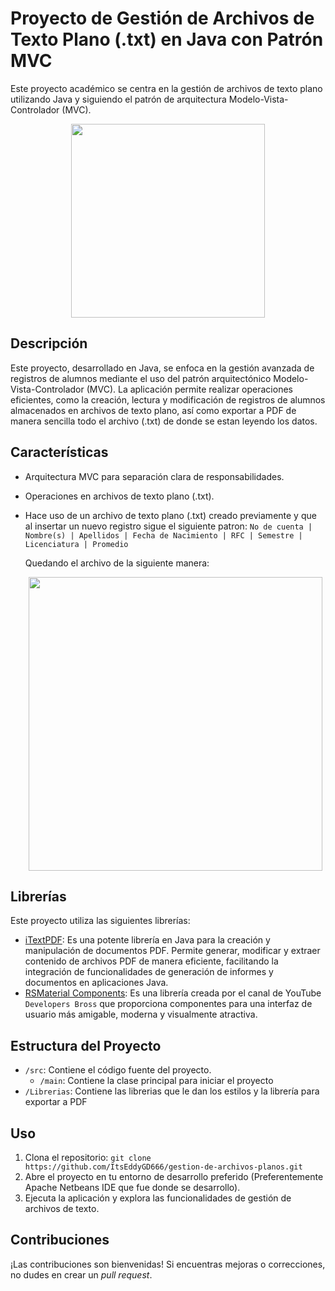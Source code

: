 # Proyecto de Gestión de Archivos de Texto Plano (.txt) en Java con Patrón MVC

Este proyecto académico se centra en la gestión de archivos de texto plano utilizando Java y siguiendo el
patrón de arquitectura Modelo-Vista-Controlador (MVC).

<div align="center">
  <img src="https://github.com/ItsEddyGD666/gestion-de-archivos-planos/assets/50812964/5a26a086-7be0-4dac-b623-4ff8b020a9e1" height="310px"/> 
</div>


## Descripción

Este proyecto, desarrollado en Java, se enfoca en la gestión avanzada de registros de alumnos mediante el uso del patrón
arquitectónico Modelo-Vista-Controlador (MVC). La aplicación permite realizar operaciones eficientes, como la creación,
lectura y modificación de registros de alumnos almacenados en archivos de texto plano, así como exportar a PDF de manera
sencilla todo el archivo (.txt) de donde se estan leyendo los datos.

## Características

- Arquitectura MVC para separación clara de responsabilidades.
- Operaciones en archivos de texto plano (.txt).
- Hace uso de un archivo de texto plano (.txt) creado previamente y que al insertar un nuevo registro sigue el siguiente patron: `No de cuenta | Nombre(s) | Apellidos | Fecha de Nacimiento | RFC | Semestre | Licenciatura | Promedio`

  Quedando el archivo de la siguiente manera:
  <div align="center">    
    <img src="https://github.com/ItsEddyGD666/gestion-de-archivos-planos/assets/50812964/d8351f90-d0e8-4487-890f-d6891d026ef3" width="470px"/> 
  </div>
  

## Librerías

Este proyecto utiliza las siguientes librerías:

- [iTextPDF](https://itextpdf.com/): Es una potente librería en Java para la creación y manipulación de
  documentos PDF. Permite generar, modificar y extraer contenido de archivos PDF de manera eficiente, facilitando la
  integración de funcionalidades de generación de informes y documentos en aplicaciones Java.
- [RSMaterial Components](https://www.youtube.com/@DevelopersBross): Es una librería creada por el canal de
  YouTube `Developers Bross` que proporciona componentes para una interfaz de usuario más amigable, moderna y
  visualmente atractiva.

## Estructura del Proyecto

- `/src`: Contiene el código fuente del proyecto.
    - `/main`: Contiene la clase principal para iniciar el proyecto
- `/Librerias`: Contiene las librerias que le dan los estilos y la librería para exportar a PDF

## Uso

1. Clona el repositorio: `git clone https://github.com/ItsEddyGD666/gestion-de-archivos-planos.git`
2. Abre el proyecto en tu entorno de desarrollo preferido (Preferentemente Apache Netbeans IDE que fue donde se
   desarrollo).
3. Ejecuta la aplicación y explora las funcionalidades de gestión de archivos de texto.

## Contribuciones

¡Las contribuciones son bienvenidas! Si encuentras mejoras o correcciones, no dudes en crear un *pull request*.


